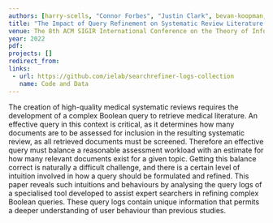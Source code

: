 ```yaml
---
authors: [harry-scells, "Connor Forbes", "Justin Clark", bevan-koopman, guido-zuccon]
title: "The Impact of Query Refinement on Systematic Review Literature Search: A Query Log Analysis"
venue: The 8th ACM SIGIR International Conference on the Theory of Information Retrieval
year: 2022
pdf: 
projects: [] 
redirect_from: 
links:
 - url: https://github.com/ielab/searchrefiner-logs-collection
   name: Code and Data
---
```

The creation of high-quality medical systematic reviews requires the development of a complex Boolean query to retrieve medical literature. An effective query in this context is critical, as it determines how many documents are to be assessed for inclusion in the resulting systematic review, as all retrieved documents must be screened. Therefore an effective query must balance a reasonable assessment workload with an estimate for how many relevant documents exist for a given topic. Getting this balance correct is naturally a difficult challenge, and there is a certain level of intuition involved in how a query should be formulated and refined. This paper reveals such intuitions and behaviours by analysing the query logs of a specialised tool developed to assist expert searchers in refining complex Boolean queries. These query logs contain unique information that permits a deeper understanding of user behaviour than previous studies.
